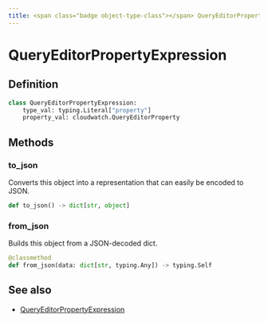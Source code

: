```yaml
---
title: <span class="badge object-type-class"></span> QueryEditorPropertyExpression
---
```

# <span class="badge object-type-class"></span> QueryEditorPropertyExpression

## Definition

```python
class QueryEditorPropertyExpression:
    type_val: typing.Literal["property"]
    property_val: cloudwatch.QueryEditorProperty
```
## Methods

### <span class="badge object-method"></span> to_json

Converts this object into a representation that can easily be encoded to JSON.

```python
def to_json() -> dict[str, object]
```

### <span class="badge object-method"></span> from_json

Builds this object from a JSON-decoded dict.

```python
@classmethod
def from_json(data: dict[str, typing.Any]) -> typing.Self
```

## See also

 * <span class="badge builder"></span> [QueryEditorPropertyExpression](./builder-QueryEditorPropertyExpression.md)
